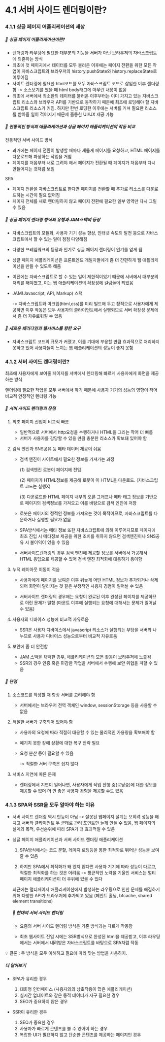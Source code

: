 # 4.1 서버 사이드 렌더링이란?

### 4.1.1 싱글 페이지 어플리케이션의 세상

##### 🔷 싱글 페이지 어플리케이션이란?

- 렌더링과 라우팅에 필요한 대부분의 기능을 서버가 아닌 브라우저의 자바스크립트에 의존하는 방식
- 최초에 첫 페이지에서 데이터를 모두 불러온 이후에는 페이지 전환을 위한 모든 작업이 자바스크립트와 브라우저의 history.pushState와 history.replaceState로 이루어짐
- 사이트 렌더링에 필요한 html코드를 모두 자바스크립트 코드로 삽입한 이후 렌더링함 -> 소스보기를 했을 때 html body태그에 아무런 내용이 없음
- 최초에 서버에서 최소한의 데이터를 불러온 이후부터는 이미 가지고 있는 자바스크립트 리소스와 브라우저 API를 기반으로 동작하기 때문에 최초에 로딩해야 할 자바스크립트 리소스가 커짐. 하지만 한번 로딩한 이후에는 서버를 거쳐 필요한 리소스를 받아올 일이 적어지기 때문제 훌륭한 UI/UX 제공 가능

##### 🔷 전통적인 방식의 애플리케이션과 싱글 페이지 애플리케이션의 작동 비교

전통적인 서버 사이드 방식

- 과거에는 페이지 전환이 발생할 때마다 새롭게 페이지를 요청하고, HTML 페이지를 다운로드해 파싱하는 작업을 거침
- 페이지를 처음부터 새로 그려야 해서 페이지가 전환될 때 페이지가 처음부터 다시 만들어지는 것처럼 보임

SPA

- 페이지 전환을 자바스크립트로 한다면 페이지를 전환할 때 추가로 리소스를 다운로드하는 시간이 필요 없어짐
- 페이지 전체를 새로 렌더링하지 않고 페이지 전환에 필요한 일부 영역만 다시 그릴 수 있음

##### 🔷 싱글 페이지 렌더링 방식의 유행과 JAM스택의 등장

- 자바스크립트의 모듈화, 사용자 기기 성능 향상, 인터넷 속도의 발전 등으로 자바스크립트에서 할 수 있는 일이 점점 다양해짐
- 다양한 프레임워크의 등장과 인기로 싱글 페이지 렌더링이 인기를 얻게 됨
- 싱글 페이지 애플리케이션은 프론트엔드 개발자들에게 좀 더 간편하게 웹 애플리케이션을 만들 수 있도록 해줌
- 이전에는 자바스크립트로 할 수 있는 일이 제한적이었기 때문에 서버에서 대부분의 처리를 해야했고, 이는 웹 애플리케이션의 확장성에 걸림돌이 되었음

- JAM(Javascript, API, Markup) 스택

  -> 자바스크립트와 마크업(html,css)를 미리 빌드해 두고 정적으로 사용자에게 제공하면 이후 작동은 모두 사용자의 클라이언트에서 실행되므로 서버 확장성 문제에서 좀 더 자유로워질 수 있음

##### 🔷 새로운 패러다임의 웹서비스를 향한 요구

- 자바스크립트 코드의 규모가 커졌고, 이를 기대에 부응할 만큼 효과적으로 처리하지 못하고 있어 사용자들이 느끼는 웹 애플리케이션의 성능이 좋지 못함

### 4.1.2 서버 사이드 렌더링이란?

최초에 사용자에게 보여줄 페이지를 서버에서 렌더링해 빠르게 사용자에게 화면을 제공하는 방식

렌더링에 필요한 작업을 모두 서버에서 하기 때문에 사용자 기기의 성능의 영향이 적어 비교적 안정적인 렌더링 가능

##### 🔷 서버 사이드 렌더링의 장점

1. 최초 페이지 진입이 비교적 빠름

   - 일반적으로 서버에서 http요청을 수행하거나 HTML을 그리는 작어 더 빠름
   - 서버가 사용자를 감당할 수 있을 만큼 충분한 리소스가 확보돼 있어야 함

2. 검색 엔진과 SNS공유 등 메타 데이터 제공이 쉬움

   - 검색 엔진이 사이트에서 필요한 정보를 가져가는 과정

     (1) 검색엔진 로봇이 페이지에 진입

     (2) 페이지가 HTML정보를 제공해 로봇이 이 HTML을 다운로드. (자바스크립트 코드는 실행X)

     (3) 다운로드한 HTML 페이지 내부의 오픈 그래프나 메타 태그 정보를 기반으로 페이지의 검색정보를 가져오고 이를 바탕으로 검색 엔진에 저장

   - 로봇은 페이지의 정적인 정보를 가져오는 것이 목적이므로, 자바스크립트를 다운하거나 실행할 필요가 없음

   - SPA방식에서는 메타 정보 또한 자바스크립트에 의해 이루어지므로 페이지에 최초 진입 시 메타정보 제공을 위한 조치를 취하지 않으면 검색엔진이나 SNS공유 시 불이익이 있을 수 있음

   - 서버사이드렌더링의 경우 검색 엔진에 제공할 정보를 서버에서 가공해서 HTML 응답으로 제공할 수 있어 검색 엔진 최적화에 대응하기 용이함

3. 누적 레이아웃 이동이 적음

   - 사용자에게 페이지를 보여준 이후 뒤늦게 어떤 HTML 정보가 추가되거나 삭제되어 화면이 달라지는 것 같은 부정적인 사용자 경험이 일어날 수 있음

   - 서버사이드 렌더링의 경우에는 요청이 완료된 이후 완성된 페이지를 제공하므로 이런 문제가 덜함 (마운트 이후에 실행되는 요청에 대해서는 문제가 일어날 수 있음)

4. 사용자의 디바이스 성능에 비교적 자유로움

   - SSR은 사용자 디바이스에서 javascript 리소스가 실행되는 부담을 서버와 나누므로 사용자 디바이스 성능으로부터 비교적 자유로움

5. 보안에 좀 더 안전함
   - JAM 스택을 채택한 경우, 애플리케이션의 모든 활동이 브라우저에 노출됨
   - SSR의 경우 인증 혹은 민감한 작업을 서버에서 수행해 보안 위협을 피할 수 있음

##### 🔷 단점

1. 소스코드를 작성할 때 항상 서버를 고려해야 함

   - 서버에서는 브라우저 전역 객체인 window, sessionStorage 등을 사용할 수 없음

2. 적절한 서버가 구축되어 있어야 함

   - 사용자의 요청에 따라 적절히 대응할 수 있는 물리적인 가용량을 확보해야 함
   - 예기치 못한 장애 상황에 대한 복구 전략 필요
   - 요청 분산 등이 필요할 수 있음

     -> 적절한 서버 구축은 쉽지 않다

3. 서비스 지연에 따른 문제
   - 렌더링에서 지연이 일어나면, 사용자에게 작업 진행 중(로딩중)에 대한 정보를 제공할 수 없어 더 안 좋은 사용자 경험을 제공할 수도 있음

### 4.1.3 SPA와 SSR을 모두 알아야 하는 이유

- 서버 사이드 렌더링 역시 만능이 아님
  -> 잘못된 웹페이지 설계는 오히려 성능을 해치고 서버와 클라이언트 두 군데로 관리 포인트만 늘게 만들 수 있음, 웹 페이지의 설계와 목적, 우선순위에 따라 SPA가 더 효과적일 수 있음

- 싱글 페이지 애플리케이션과 서버 사이드 렌더링 애플리케이션

  1. SPA방식에서는 코드 분할, 레이지 로딩등을 통한 최적화로 뛰어난 성능을 보여줄 수 있음

  2. 하지만 SPA에서 최적화가 돼 있지 않다면 사용자 기기에 따라 성능이 다르고, 적절한 최적화를 하는 것은 어려움 -> 평균적인 노력을 기울인 서비스는 멀티 페이지 애플리케이션이 더 우위에 있을 수 있다

  최근에는 멀티페이지 애플리케이션에서 발생하는 라우팅으로 인한 문제를 해결하기 위해 다양한 API가 브라우저에 추가되고 있음 (페인트 홀딩, bfcache, shared element transitions)

  ##### 🔷 현대의 서버 사이드 렌더링

  - 요즘의 서버 사이드 렌더링 방식은 기존 방식과는 다르게 작동함

  - 최초 웹사이트 진입 시에는 SSR방식으로 완성된 html을 제공받고, 이후 라우팅에서는 서버에서 내려받은 자바스크립트를 바탕으로 SPA처럼 작동

💡 결론 : 두 방식을 모두 이해하고 필요에 따라 맞는 방법을 사용하자.

##### 더 알아보기

- SPA가 유리한 경우

  1.  대화형 인터페이스 (사용자와의 상호작용이 많은 애플리케이션)
  2.  실시간 업데이트와 같은 동적 데이터가 자구 필요한 경우
  3.  SEO가 중요하지 않은 경우

- SSR이 유리한 경우

  1.  SEO가 중요한 경우
  2.  사용자가 빠르게 콘텐츠를 볼 수 있어야 하는 경우
  3.  복잡한 UI가 필요하지 않고 단순한 콘텐츠를 제공하는 페이지인 경우
